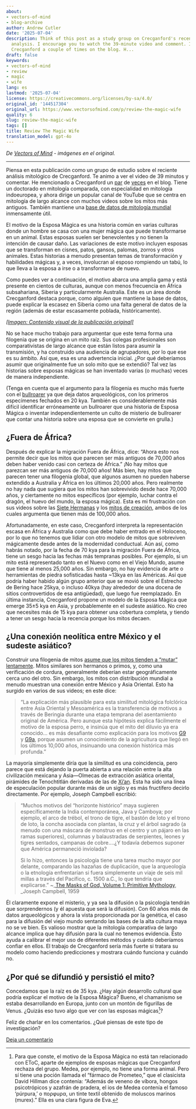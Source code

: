 ```yaml
---
about:
- vectors-of-mind
- blog-archive
author: Andrew Cutler
date: '2025-07-04'
description: Think of this post as a study group on Crecganford's recent mythological
  analysis. I encourage you to watch the 39-minute video and comment. I’ve mentioned
  Crecganford a couple of times on the blog. H...
draft: false
keywords:
- vectors-of-mind
- review
- magic
- wife
lang: es
lastmod: '2025-07-04'
license: https://creativecommons.org/licenses/by-sa/4.0/
original_id: '144517304'
original_url: https://www.vectorsofmind.com/p/review-the-magic-wife
quality: 6
slug: review-the-magic-wife
tags: []
title: Review The Magic Wife
translation_model: gpt-4o
---
```


*De [Vectors of Mind](https://www.vectorsofmind.com/p/review-the-magic-wife) - imágenes en el original.*

---

Piensa en esta publicación como un grupo de estudio sobre el reciente análisis mitológico de Crecganford. Te animo a ver el video de 39 minutos y comentar. He mencionado a Crecganford un [par](https://www.vectorsofmind.com/p/archeologists-vs-the-bible?open=false#%C2%A7the-schooling-effect) de [veces](https://www.vectorsofmind.com/i/135447203/dhuy-on-snake-myths) en el blog. Tiene un doctorado en mitología comparada, con especialidad en mitología indoeuropea, y ahora dirige un popular canal de YouTube que se centra en mitología de largo alcance con muchos videos sobre los mitos más antiguos. También mantiene una [base de datos de mitología mundial](https://www.mythologydatabase.com/) inmensamente útil.

El motivo de la Esposa Mágica es una historia común en varias culturas donde un hombre se casa con una mujer mágica que puede transformarse en un animal. Estas esposas suelen ser benevolentes y no tienen la intención de causar daño. Las variaciones de este motivo incluyen esposas que se transforman en cisnes, patos, gansos, palomas, zorros y otros animales. Estas historias a menudo presentan temas de transformación y habilidades mágicas y, a veces, involucran al esposo rompiendo un tabú, lo que lleva a la esposa a irse o a transformarse de nuevo.

Como puedes ver a continuación, el motivo abarca una amplia gama y está presente en cientos de culturas, aunque con menos frecuencia en África subsahariana, Siberia y particularmente Australia. Este es un área donde Crecganford destaca porque, como alguien que mantiene la base de datos, puede explicar la escasez en Siberia como una falta general de datos de la región (además de estar escasamente poblada, históricamente).

[*[Imagen: Contenido visual de la publicación original]*](https://substackcdn.com/image/fetch/$s_!PR89!,f_auto,q_auto:good,fl_progressive:steep/https%3A%2F%2Fsubstack-post-media.s3.amazonaws.com%2Fpublic%2Fimages%2F708c0226-9d54-46f8-97c7-64485feb81ce_1919x1079.png)

No se hace mucho trabajo para argumentar que este tema forma una filogenia que se origina en un mito raíz. Sus colegas profesionales son comparativistas de largo alcance que están listos para asumir la transmisión, y ha construido una audiencia de agrupadores, por lo que ese es su ámbito. Así que, esa es una advertencia inicial. ¿Por qué deberíamos asumir que originalmente fue un solo mito que se extendió? Tal vez las historias sobre esposas mágicas se han inventado varias (o muchas) veces de manera independiente.

(Tenga en cuenta que el argumento para la filogenia es mucho más fuerte con el [bullroarer](https://www.vectorsofmind.com/p/the-bullroarer-much-more-than-you) ya que deja datos arqueológicos, con los primeros especímenes fechados en 20 kya. También es considerablemente más difícil identificar erróneamente un bullroarer que una historia de Esposa Mágica o inventar independientemente un culto de misterio de bullroarer que contar una historia sobre una esposa que se convierte en grulla.)

## ¿Fuera de África?

Después de explicar la migración Fuera de África, dice: “Ahora esto nos permite decir que los mitos que parecen ser más antiguos de 70,000 años deben haber venido casi con certeza de África.” ¡No hay mitos que parezcan ser más antiguos de 70,000 años! Más bien, hay mitos que parecen tener una filogenia global, que algunos asumen no pueden haberse extendido a Australia y África en los últimos 20,000 años. Pero realmente no hay nada que sugiera que los mitos han sobrevivido desde hace 70,000 años, y ciertamente no mitos específicos (por ejemplo, luchar contra el dragón, el huevo del mundo, la esposa mágica). Esta es mi frustración con sus videos sobre las [Siete Hermanas](https://www.youtube.com/watch?v=_qyjKND3dAE) y los [mitos de creación](https://youtu.be/nZmEro_ODqc?si=l_Wa0h_2RNjkjF0u), ambos de los cuales argumenta que tienen más de 100,000 años.

Afortunadamente, en este caso, Crecganford interpreta la representación escasa en África y Australia como que debe haber entrado en el Holoceno, por lo que no tenemos que lidiar con otro modelo de mitos que sobreviven mágicamente desde antes de la modernidad conductual. Aún así, como habrás notado, por la fecha de 70 kya para la migración Fuera de África, tiene un sesgo hacia las fechas más tempranas posibles. Por ejemplo, si un mito está representado tanto en el Nuevo como en el Viejo Mundo, asume que tiene al menos 25,000 años. Sin embargo, no hay evidencia de arte o herramientas de piedra sofisticadas hasta ~13kya en las Américas. Así que podría haber habido algún grupo anterior que se movió sobre el Estrecho de Bering hace 25kya, o incluso 40kya (hay alrededor de una docena de sitios controvertidos de esa antigüedad), que luego fue reemplazado. En última instancia, Crecganford propone un modelo de la Esposa Mágica que emerge 35±5 kya en Asia, y probablemente en el sudeste asiático. No creo que necesites más de 15 kya para obtener una cobertura completa, y tiendo a tener un sesgo hacia la recencia porque los mitos decaen.

## ¿Una conexión neolítica entre México y el sudeste asiático?

Construir una filogenia de mitos [asume que los mitos tienden a “mutar” lentamente](https://www.vectorsofmind.com/i/135447203/the-dragon-motif-may-be-paleolithic-mythology-and-archaeology). Mitos similares son hermanos o primos, y, como una verificación de cordura, generalmente deberían estar geográficamente cerca uno del otro. Sin embargo, los mitos con distribución mundial a menudo muestran una conexión entre México y Asia Oriental. Esto ha surgido en varios de sus videos; en este dice:

> “La explicación más plausible para esta similitud mitológica folclórica entre Asia Oriental y Mesoamérica es la transferencia de motivos a través de Beringia durante una etapa temprana del asentamiento original de América. Pero aunque esta hipótesis explica fácilmente el motivo de la esposa perro, e insinúa que el mito del diluvio ya era conocido... es más desafiante como explicación para los motivos [G9](https://www.mythologydatabase.com/bd/g9.html) y [G9a](https://www.mythologydatabase.com/bd/g9a.html), porque asumen un conocimiento de la agricultura que llegó en los últimos 10,000 años, insinuando una conexión histórica más profunda.”

La mayoría simplemente diría que la similitud es una coincidencia, pero parece que está dejando la puerta abierta a una relación entre la alta civilización mexicana y Asia—Olmecas de extracción asiática oriental, pirámides de Tenochtitlán derivadas de las de [Xi’an](https://en.wikipedia.org/wiki/Chinese_pyramids). Esta ha sido una línea de especulación popular durante más de un siglo y es más fructífero decirlo directamente. Por ejemplo, Joseph Campbell escribió:

> “Muchos motivos del “horizonte histórico” maya sugieren específicamente la India contemporánea, Java y Camboya; por ejemplo, el arco de trébol, el trono de tigre, el bastón de loto y el trono de loto, la concha asociada con plantas, la cruz y el árbol sagrado (a menudo con una máscara de monstruo en el centro y un pájaro en las ramas superiores), columnas y balaustradas de serpientes, leones y tigres sentados, campanas de cobre….¿Y todavía debemos suponer que América permaneció inviolada?
> 
> Si lo hizo, entonces la psicología tiene una tarea mucho mayor por delante, comparando las hazañas de duplicación, que la arqueología o la etnología enfrentarían si fuera simplemente un viaje de seis mil millas a través del Pacífico, c. 1500 a.C., lo que tendría que explicarse.” ~_[The Masks of God, Volume 1: Primitive Mythology](https://www.goodreads.com/book/show/589064.The_Masks_of_God_Volume_1), _Joseph Campbell, 1959

Él claramente expone el misterio, y ya sea la difusión o la psicología tendrán que sorprendernos (y él apuesta que será la difusión). Con 60 años más de datos arqueológicos y ahora la vista proporcionada por la genética, el caso para la difusión del viejo mundo sentando las bases de la alta cultura maya no se ve bien. Es valioso mostrar que la mitología comparativa de largo alcance implica que hay difusión para la cual no tenemos evidencia. Esto ayuda a calibrar el mejor uso de diferentes métodos y cuánto deberíamos confiar en ellos. El trabajo de Crecganford sería más fuerte si tratara su modelo como haciendo predicciones y mostrara cuándo funciona y cuándo no.

## ¿Por qué se difundió y persistió el mito?

Concedamos que la raíz es de 35 kya. ¿Hay algún desarrollo cultural que podría explicar el motivo de la Esposa Mágica? Bueno, el chamanismo se estaba desarrollando en Europa, junto con un montón de figurillas de Venus. ¿Quizás eso tuvo algo que ver con las esposas mágicas[^1]?

Feliz de charlar en los comentarios. ¿Qué piensas de este tipo de investigación?

[Deja un comentario](https://www.vectorsofmind.com/p/review-the-magic-wife/comments)

[^1]: Para que conste, el motivo de la Esposa Mágica no está tan relacionado con EToC, aparte de ejemplos de esposas mágicas que Crecganford rechaza del grupo. Medea, por ejemplo, no tiene una forma animal. Pero sí tiene una poción llamada el “fármaco de Prometeo,” que el clasicista David Hillman dice contenía: “Además de veneno de víbora, hongos psicotrópicos y azafrán de pradera, el ios de Medea contenía el famoso ‘púrpura,’ o πορφυρα, un tinte textil obtenido de moluscos marinos (murex).” Ella es una clara figura de Eva.